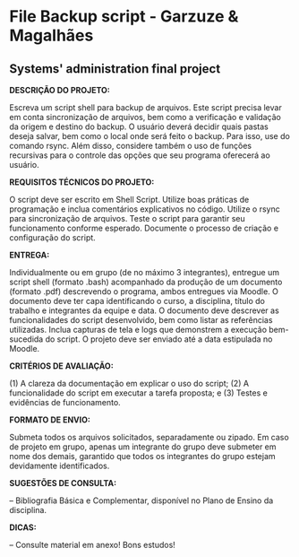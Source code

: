 # File Backup script - Garzuze & Magalhães
## Systems' administration final project
**DESCRIÇÃO DO PROJETO:**

Escreva um script shell para backup de arquivos. Este script precisa levar em conta sincronização de arquivos, bem como a verificação e validação da origem e destino do backup. O usuário deverá decidir quais pastas deseja salvar, bem como o local onde será feito o backup. Para isso, use do comando rsync. Além disso, considere também o uso de funções recursivas para o controle das opções que seu programa oferecerá ao usuário.

**REQUISITOS TÉCNICOS DO PROJETO:**

O script deve ser escrito em Shell Script. Utilize boas práticas de programação e inclua comentários explicativos no código. Utilize o rsync para sincronização de arquivos. Teste o script para garantir seu funcionamento conforme esperado. Documente o processo de criação e configuração do script.

**ENTREGA:**

Individualmente ou em grupo (de no máximo 3 integrantes), entregue um script shell (formato .bash) acompanhado da produção de um documento (formato .pdf) descrevendo o programa, ambos entregues via Moodle. O documento deve ter capa identificando o curso, a disciplina, título do trabalho e integrantes da equipe e data. O documento deve descrever as funcionalidades do script desenvolvido, bem como listar as referências utilizadas. Inclua capturas de tela e logs que demonstrem a execução bem-sucedida do script. O projeto deve ser enviado até a data estipulada no Moodle.

**CRITÉRIOS DE AVALIAÇÃO:**

(1) A clareza da documentação em explicar o uso do script; (2) A funcionalidade do script em executar a tarefa proposta; e (3) Testes e evidências de funcionamento.

**FORMATO DE ENVIO:**

Submeta todos os arquivos solicitados, separadamente ou zipado. Em caso de projeto em grupo, apenas um integrante do grupo deve submeter em nome dos demais, garantido que todos os integrantes do grupo estejam devidamente identificados.

**SUGESTÕES DE CONSULTA:**

– Bibliografia Básica e Complementar, disponível no Plano de Ensino da disciplina.

**DICAS:**

– Consulte material em anexo! Bons estudos!
